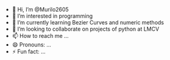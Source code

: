 - 👋 Hi, I’m @Murilo2605
- 👀 I’m interested in programming
- 🌱 I’m currently learning Bezier Curves and numeric methods
- 💞️ I’m looking to collaborate on projects of python at LMCV
- 📫 How to reach me ...
- 😄 Pronouns: ...
- ⚡ Fun fact: ...

<!---
Murilo2605/Murilo2605 is a ✨ special ✨ repository because its `README.md` (this file) appears on your GitHub profile.
You can click the Preview link to take a look at your changes.
--->
